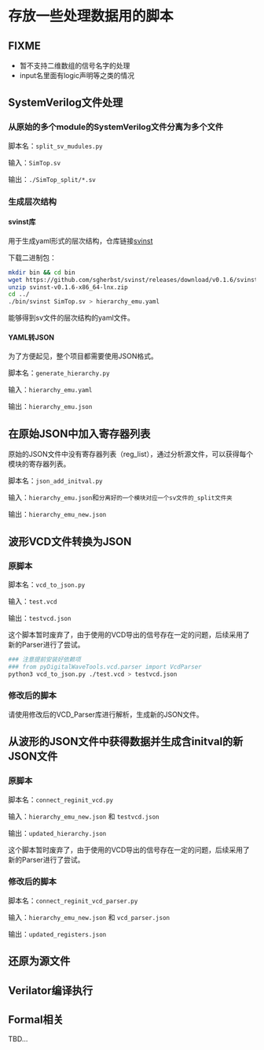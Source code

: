 # 存放一些处理数据用的脚本

## FIXME

- 暂不支持二维数组的信号名字的处理
- input名里面有logic声明等之类的情况

## SystemVerilog文件处理

### 从原始的多个module的SystemVerilog文件分离为多个文件

脚本名：`split_sv_mudules.py`

输入：`SimTop.sv`

输出：`./SimTop_split/*.sv`

### 生成层次结构

#### svinst库

用于生成yaml形式的层次结构，仓库链接[svinst](https://github.com/sgherbst/svinst)

下载二进制包：

```bash
mkdir bin && cd bin
wget https://github.com/sgherbst/svinst/releases/download/v0.1.6/svinst-v0.1.6-x86_64-lnx.zip
unzip svinst-v0.1.6-x86_64-lnx.zip
cd ../
./bin/svinst SimTop.sv > hierarchy_emu.yaml
```

能够得到sv文件的层次结构的yaml文件。

#### YAML转JSON

为了方便起见，整个项目都需要使用JSON格式。

脚本名：`generate_hierarchy.py`

输入：`hierarchy_emu.yaml`

输出：`hierarchy_emu.json`

## 在原始JSON中加入寄存器列表

原始的JSON文件中没有寄存器列表（reg_list），通过分析源文件，可以获得每个模块的寄存器列表。

脚本名：`json_add_initval.py`

输入：`hierarchy_emu.json`和`分离好的一个模块对应一个sv文件的_split文件夹`

输出：`hierarchy_emu_new.json`

## 波形VCD文件转换为JSON

### 原脚本

脚本名：`vcd_to_json.py`

输入：`test.vcd`

输出：`testvcd.json`

这个脚本暂时废弃了，由于使用的VCD导出的信号存在一定的问题，后续采用了新的Parser进行了尝试。

```bash
### 注意提前安装好依赖项
### from pyDigitalWaveTools.vcd.parser import VcdParser
python3 vcd_to_json.py ./test.vcd > testvcd.json
```

### 修改后的脚本

请使用修改后的VCD_Parser库进行解析，生成新的JSON文件。

## 从波形的JSON文件中获得数据并生成含initval的新JSON文件

### 原脚本

脚本名：`connect_reginit_vcd.py`

输入：`hierarchy_emu_new.json` 和 `testvcd.json`

输出：`updated_hierarchy.json`

这个脚本暂时废弃了，由于使用的VCD导出的信号存在一定的问题，后续采用了新的Parser进行了尝试。

### 修改后的脚本

脚本名：`connect_reginit_vcd_parser.py`

输入：`hierarchy_emu_new.json` 和 `vcd_parser.json`

输出：`updated_registers.json`

## 还原为源文件

## Verilator编译执行

## Formal相关

TBD...
